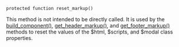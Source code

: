 `protected function reset_markup()`

This method is not intended to be directly called. It is used by the [build_component()](/docs/method-layout/methods/build_component()), [get_header_markup()](/docs/method-layout/methods/get_header_markup()), and [get_footer_markup()](/docs/method-layout/methods/get_footer_markup()) methods to reset the values of the $html, $scripts, and $modal class properties.